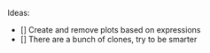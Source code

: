 Ideas:
- [] Create and remove plots based on expressions
- [] There are a bunch of clones, try to be smarter
